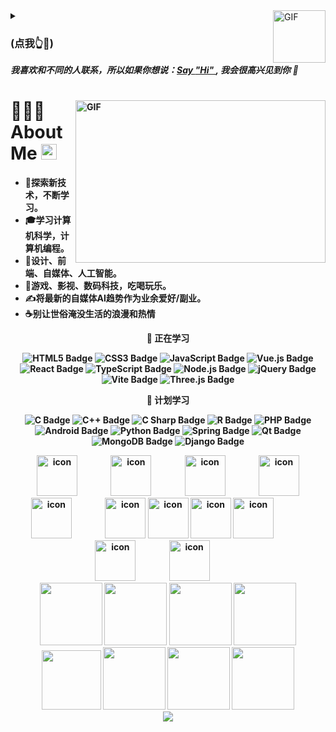 <!-- ## Hi, <img src="https://github.com/TheDudeThatCode/TheDudeThatCode/blob/master/Assets/Hi.gif" width="29px">  I'm idle -->

<!-- --------------------------------------------------------------------------------------------------  ---------------------------------------------------------------------------- -->
  <!--  Introduction expansion  -->
  <img align="right" alt="GIF" src="https://media.giphy.com/media/LnQjpWaON8nhr21vNW/giphy.gif" width="84" title="Say HI"> 
  <details>
  <summary>
   <h3>(点我👆👀)</h3> <em><b>我喜欢和不同的人联系，所以如果你想说：<a href="https://github.com/Charmve/Charmve/issues/new" >Say <b>"Hi" </b></a>, <b>我会很高兴见到你 </b>🥰</em>
  </summary>
  
   <!-- welcome/gif -->
  # Hello <img src="https://i.giphy.com/media/3pZipqyo1sqHDfJGtz/giphy.webp" width="30">

  **欢迎来到我的个人主页！** 😄 在这里，我与众多优秀的开发者一起探索 GitHub 的魅力，共同追求技术的进步和成长。🙌

  学习是我生活中一项**重要的习惯**，它给了我无限的力量和成长的机会。每当我努力学习一项新技能或者深入研究一个领域时，我都能感受到内心的喜悦和满足。💡

  在这里，我鼓励大家保持平衡的生活方式，追求健康和幸福。有时候，我也会放下技术的束缚，去欣赏大自然的美丽，与家人朋友一起度过美好的时光。🌿

  请随时访问我的个人主页，与我一同分享关于技术、学习和生活的点滴心得。感谢你的到来，期待我们的交流与互动！🌼
  
  <div align="center"><img src="https://cdn.cbd.int/anzhiyu-assets@1.0.11/image/common/github-info/personal-homepage-banner.jpg" /></div>
  
  </details>
  
<!-- --------------------------------------------------------------------------------------------------  ---------------------------------------------------------------------------- -->
  <!-- Right side gif -->
  <img align="right" alt="GIF" src="https://github.com/abhisheknaiidu/abhisheknaiidu/blob/master/code.gif?raw=true" width="400" height="260" />
  
  # 👨🏻‍💻 About Me <img src="https://i.giphy.com/media/3o7aCTfyhYawdOXcFW/giphy.webp" width="25">
  
- 🤔探索新技术，不断学习。
- 🎓学习计算机科学，计算机编程。
- 💼设计、前端、自媒体、人工智能。
- 🌱游戏、影视、数码科技，吃喝玩乐。
- ✍️将最新的自媒体AI趋势作为业余爱好/副业。
- ☕别让世俗淹没生活的浪漫和热情




<div align="center">
  <!--  skill badge 技能徽章 -->
  💪 正在学习

  ![HTML5 Badge](https://img.shields.io/badge/HTML5-E34F26?logo=html5&logoColor=fff&style=flat)
  ![CSS3 Badge](https://img.shields.io/badge/CSS3-1572B6?logo=css3&logoColor=fff&style=flat)
  ![JavaScript Badge](https://img.shields.io/badge/JavaScript-F7DF1E?logo=javascript&logoColor=000&style=flat)
  ![Vue.js Badge](https://img.shields.io/badge/Vue.js-4FC08D?logo=vuedotjs&logoColor=fff&style=flat)
  ![React Badge](https://img.shields.io/badge/React-61DAFB?logo=react&logoColor=000&style=flat)
  ![TypeScript Badge](https://img.shields.io/badge/TypeScript-3178C6?logo=typescript&logoColor=fff&style=flat)
  ![Node.js Badge](https://img.shields.io/badge/Node.js-393?logo=nodedotjs&logoColor=fff&style=flat)
  ![jQuery Badge](https://img.shields.io/badge/jQuery-0769AD?logo=jquery&logoColor=fff&style=flat)
  ![Vite Badge](https://img.shields.io/badge/Vite-646CFF?logo=vite&logoColor=fff&style=flat)
  ![Three.js Badge](https://img.shields.io/badge/Three.js-092E20?logo=threedotjs&logoColor=fff&style=flat)


  🧠 计划学习

  ![C Badge](https://img.shields.io/badge/C-A8B9CC?logo=c&logoColor=fff&style=flat)
  ![C++ Badge](https://img.shields.io/badge/C%2B%2B-00599C?logo=cplusplus&logoColor=fff&style=flat)
  ![C Sharp Badge](https://img.shields.io/badge/C%20Sharp-239120?logo=csharp&logoColor=fff&style=flat)
  ![R Badge](https://img.shields.io/badge/R-276DC3?logo=r&logoColor=fff&style=flat)
  ![PHP Badge](https://img.shields.io/badge/PHP-777BB4?logo=php&logoColor=fff&style=flat)
  ![Android Badge](https://img.shields.io/badge/Android-3DDC84?logo=android&logoColor=fff&style=flat)
  ![Python Badge](https://img.shields.io/badge/Python-3776AB?logo=python&logoColor=fff&style=flat)
  ![Spring Badge](https://img.shields.io/badge/Spring-6DB33F?logo=spring&logoColor=fff&style=flat)
  ![Qt Badge](https://img.shields.io/badge/Qt-41CD52?logo=qt&logoColor=fff&style=flat)
  ![MongoDB Badge](https://img.shields.io/badge/MongoDB-47A248?logo=mongodb&logoColor=fff&style=flat)
  ![Django Badge](https://img.shields.io/badge/Django-092E20?logo=django&logoColor=fff&style=flat)
  
  <!-- svg -->
  <img src="https://techstack-generator.vercel.app/kubernetes-icon.svg" alt="icon" width="65" style="width: 65px; height: 65px; margin-right: 50px; margin-bottom: 0px;" />
  <img src="https://techstack-generator.vercel.app/js-icon.svg" alt="icon" width="65" style="width: 65px; height: 65px; margin-right: 50px; margin-bottom: 0px;" />
  <img src="https://techstack-generator.vercel.app/mysql-icon.svg" alt="icon" width="65" style="width: 65px; height: 65px; margin-right: 50px; margin-bottom: 0px;" />
  <img src="https://techstack-generator.vercel.app/webpack-icon.svg" alt="icon" width="65" style="width: 65px; height: 65px; margin-right: 0px; margin-bottom: 0px;" />
  <img src="https://techstack-generator.vercel.app/docker-icon.svg" alt="icon" width="65" style="width: 65px; height: 65px; margin-right: 50px; margin-bottom: 0px;" /> 
  <img src="https://techstack-generator.vercel.app/redux-icon.svg" alt="icon" width="65" style="width: 65px; height: 65px; margin-right: 0px; margin-bottom: 0px;" />
  <img src="https://techstack-generator.vercel.app/java-icon.svg" alt="icon" width="65" style="width: 65px; height: 65px; margin-right: 0px; margin-bottom: 0px;" />
  <img src="https://techstack-generator.vercel.app/eslint-icon.svg" alt="icon" width="65" style="width: 65px; height: 65px; margin-right: 0px; margin-bottom: 0px;" />
  <img src="https://techstack-generator.vercel.app/aws-icon.svg" alt="icon" width="65" style="width: 65px; height: 65px; margin-right: 50px; margin-bottom: 0px;" />
  <img src="https://techstack-generator.vercel.app/ts-icon.svg" alt="icon" width="65" style="width: 65px; height: 65px; margin-right: 50px; margin-bottom: 0px;" />
  <img src="https://techstack-generator.vercel.app/nginx-icon.svg" alt="icon" width="65" style="width: 65px; height: 65px; margin-right: 50px; margin-bottom: 0px;" /><br>
  
  <!-- gif -->
  <img height="100" width="100" src="https://cdn.jsdelivr.net/gh/sun0225SUN/sun0225SUN/assets/images/html.webp">
  <img height="100" width="100" src="https://cdn.jsdelivr.net/gh/sun0225SUN/sun0225SUN/assets/images/cssgif.webp">
  <img height="100" width="100" src="https://cdn.jsdelivr.net/gh/sun0225SUN/sun0225SUN/assets/images/vscode.webp">
  <img height="100" width="100" src="https://cdn.jsdelivr.net/gh/sun0225SUN/sun0225SUN/assets/images/react.webp">
  <img height="95" width="95" src="https://cdn.jsdelivr.net/gh/sun0225SUN/sun0225SUN/assets/images/vue.webp">
  <img height="100" width="100" src="https://cdn.jsdelivr.net/gh/sun0225SUN/sun0225SUN/assets/images/python.webp">
  <img height="100" width="100" src="https://cdn.jsdelivr.net/gh/sun0225SUN/sun0225SUN/assets/images/js.webp">
  <img height="100" width="100" src="https://cdn.jsdelivr.net/gh/sun0225SUN/sun0225SUN/assets/images/github.webp">
</div>
  
<div align="center">
  <img src="https://w.wallhaven.cc/full/yx/wallhaven-yxg2og.jpg">
</div>

